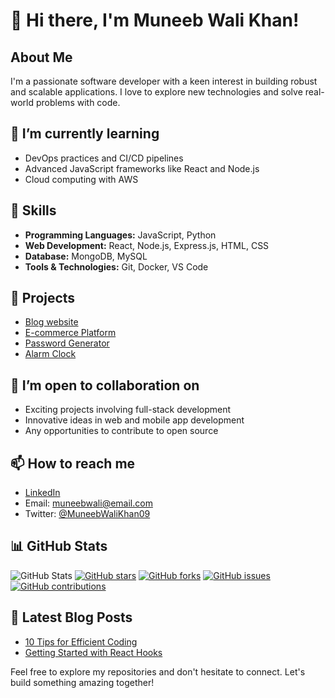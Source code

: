 # 👋 Hi there, I'm Muneeb Wali Khan!

## About Me
I'm a passionate software developer with a keen interest in building robust and scalable applications. I love to explore new technologies and solve real-world problems with code.

## 🌱 I’m currently learning
- DevOps practices and CI/CD pipelines
- Advanced JavaScript frameworks like React and Node.js
- Cloud computing with AWS

## 🔧 Skills
- **Programming Languages:** JavaScript, Python
- **Web Development:** React, Node.js, Express.js, HTML, CSS
- **Database:** MongoDB, MySQL
- **Tools & Technologies:** Git, Docker, VS Code

## 🚀 Projects
- [Blog website ](https://github.com/MuneebWaliKhan09/personal-Blog)
- [E-commerce Platform](https://github.com/MuneebWaliKhan09/ecommerce-muneeb)
- [Password Generator](https://github.com/MuneebWaliKhan09/Password-generator)
- [Alarm Clock](https://github.com/MuneebWaliKhan09/Alarm-clock)

## 👀 I’m open to collaboration on
- Exciting projects involving full-stack development
- Innovative ideas in web and mobile app development
- Any opportunities to contribute to open source

## 📫 How to reach me
- [LinkedIn](https://www.linkedin.com/in/muneebwalikhan/)
- Email: muneebwali@email.com
- Twitter: [@MuneebWaliKhan09](https://twitter.com/MuneebWaliKhan09)

## 📊 GitHub Stats
![GitHub Stats](https://github-readme-stats.vercel.app/api?username=MuneebWaliKhan09&show_icons=true&theme=dark)
[![GitHub stars](https://img.shields.io/github/stars/MuneebWaliKhan09?style=social)](https://github.com/MuneebWaliKhan09)
[![GitHub forks](https://img.shields.io/github/forks/MuneebWaliKhan09/project-management-app?style=social)](https://github.com/MuneebWaliKhan09/project-management-app)
[![GitHub issues](https://img.shields.io/github/issues/MuneebWaliKhan09/e-commerce-platform)](https://github.com/MuneebWaliKhan09/e-commerce-platform/issues)
[![GitHub contributions](https://img.shields.io/github/contributors/MuneebWaliKhan09/personal-portfolio)](https://github.com/MuneebWaliKhan09/personal-portfolio/graphs/contributors)


## 📝 Latest Blog Posts
- [10 Tips for Efficient Coding](https://dev.to/muneebwali/10-tips-for-efficient-coding-2i05)
- [Getting Started with React Hooks](https://dev.to/muneebwali/getting-started-with-react-hooks-45oa)

Feel free to explore my repositories and don't hesitate to connect. Let's build something amazing together!
